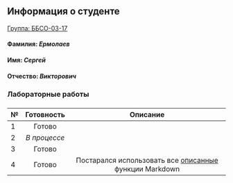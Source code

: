 ## Информация о студенте ##
<u>Группа: ББСО-03-17</u>
#### **Фамилия:** *Ермолаев*
#### **Имя:** *Сергей*
#### **Отчество:** *Викторович*
<h3> Лабораторные работы <h3>
  
| № | Готовность         | Описание |
| - |:------------------:|:--------:|
| 1 | Готово             |          |
| 2 | *В процессе*       |          |
| 3 | Готово             |          |
| 4 | Готово             | Постарался использовать все [описанные](https://github.com/bykvaadm/OS/tree/master/admin/lab4) функции Markdown |
